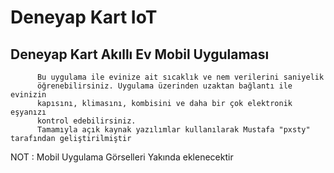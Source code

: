 # Deneyap Kart IoT
## Deneyap Kart Akıllı Ev Mobil Uygulaması <br />
          Bu uygulama ile evinize ait sıcaklık ve nem verilerini saniyelik
          öğrenebilirsiniz. Uygulama üzerinden uzaktan bağlantı ile evinizin
          kapısını, klimasını, kombisini ve daha bir çok elektronik eşyanızı
          kontrol edebilirsiniz.
          Tamamıyla açık kaynak yazılımlar kullanılarak Mustafa "pxsty" tarafından geliştirilmiştir
NOT : Mobil Uygulama Görselleri Yakında eklenecektir
